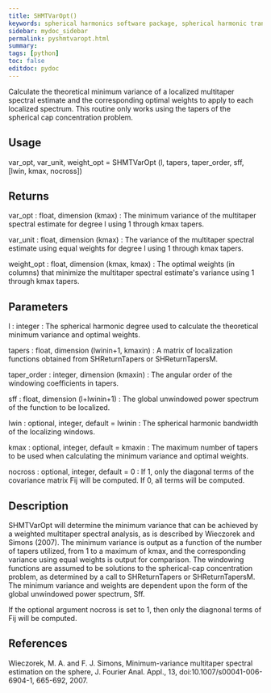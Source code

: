 ```yaml
---
title: SHMTVarOpt()
keywords: spherical harmonics software package, spherical harmonic transform, legendre functions, multitaper spectral analysis, Python, gravity, magnetic field
sidebar: mydoc_sidebar
permalink: pyshmtvaropt.html
summary:
tags: [python]
toc: false
editdoc: pydoc
---
```


Calculate the theoretical minimum variance of a localized multitaper spectral estimate and the corresponding optimal weights to apply to each localized spectrum. This routine only works using the tapers of the spherical cap concentration problem.

## Usage

var_opt, var_unit, weight_opt = SHMTVarOpt (l, tapers, taper_order, sff, [lwin, kmax, nocross])

## Returns

var_opt : float, dimension (kmax)
:   The minimum variance of the multitaper spectral estimate for degree l using 1 through kmax tapers.

var_unit : float, dimension (kmax)
:   The variance of the multitaper spectral estimate using equal weights for degree l using 1 through kmax tapers.

weight_opt : float, dimension (kmax, kmax)
:   The optimal weights (in columns) that minimize the multitaper spectral estimate's variance using 1 through kmax tapers.

## Parameters

l : integer
:   The spherical harmonic degree used to calculate the theoretical minimum variance and optimal weights.

tapers : float, dimension (lwinin+1, kmaxin)
:   A matrix of localization functions obtained from SHReturnTapers or SHReturnTapersM.

taper_order : integer, dimension (kmaxin)
:   The angular order of the windowing coefficients in tapers.

sff : float, dimension (l+lwinin+1)
:   The global unwindowed power spectrum of the function to be localized.

lwin : optional, integer, default = lwinin
:   The spherical harmonic bandwidth of the localizing windows.

kmax : optional, integer, default = kmaxin
:   The maximum number of tapers to be used when calculating the minimum variance and optimal weights.

nocross : optional, integer, default = 0
:   If 1, only the diagonal terms of the covariance matrix Fij will be computed. If 0, all terms will be computed.

## Description

SHMTVarOpt will determine the minimum variance that can be achieved by a weighted multitaper spectral analysis, as is described by Wieczorek and Simons (2007). The minimum variance is output as a function of the number of tapers utilized, from 1 to a maximum of kmax, and the corresponding variance using equal weights is output for comparison. The windowing functions are assumed to be solutions to the spherical-cap concentration problem, as determined by a call to SHReturnTapers or SHReturnTapersM. The minimum variance and weights are dependent upon the form of the global unwindowed power spectrum, Sff.

If the optional argument nocross is set to 1, then only the diagnonal terms of Fij will be computed.

## References

Wieczorek, M. A. and F. J. Simons, Minimum-variance multitaper spectral estimation on the sphere, J. Fourier Anal. Appl., 13, doi:10.1007/s00041-006-6904-1, 665-692, 2007.
